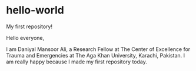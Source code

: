 # hello-world
My first repository!

Hello everyone,

I am Daniyal Mansoor Ali, a Research Fellow at The Center of Excellence for Trauma and Emergencies at The Aga Khan University, Karachi, Pakistan. I am really happy because I made my first repository today.
